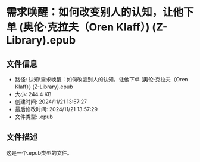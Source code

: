 ﻿# 需求唤醒：如何改变别人的认知，让他下单 (奥伦·克拉夫（Oren Klaff）) (Z-Library).epub

## 文件信息
- 路径: 认知\需求唤醒：如何改变别人的认知，让他下单 (奥伦·克拉夫（Oren Klaff）) (Z-Library).epub
- 大小: 244.4 KB
- 创建时间: 2024/11/21 13:57:27
- 最后修改时间: 2024/11/21 13:57:29
- 文件类型: .epub

## 文件描述
这是一个.epub类型的文件。


